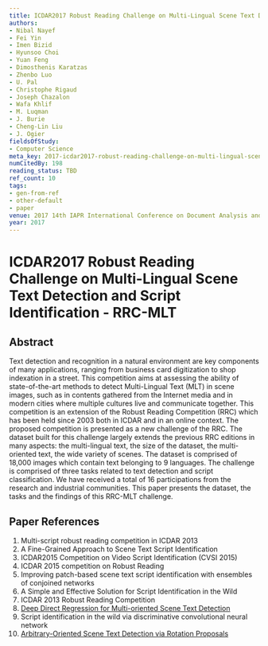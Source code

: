 ```yaml
---
title: ICDAR2017 Robust Reading Challenge on Multi-Lingual Scene Text Detection and Script Identification - RRC-MLT
authors:
- Nibal Nayef
- Fei Yin
- Imen Bizid
- Hyunsoo Choi
- Yuan Feng
- Dimosthenis Karatzas
- Zhenbo Luo
- U. Pal
- Christophe Rigaud
- Joseph Chazalon
- Wafa Khlif
- M. Luqman
- J. Burie
- Cheng-Lin Liu
- J. Ogier
fieldsOfStudy:
- Computer Science
meta_key: 2017-icdar2017-robust-reading-challenge-on-multi-lingual-scene-text-detection-and-script-identification-rrc-mlt
numCitedBy: 198
reading_status: TBD
ref_count: 10
tags:
- gen-from-ref
- other-default
- paper
venue: 2017 14th IAPR International Conference on Document Analysis and Recognition (ICDAR)
year: 2017
---
```


# ICDAR2017 Robust Reading Challenge on Multi-Lingual Scene Text Detection and Script Identification - RRC-MLT

## Abstract

Text detection and recognition in a natural environment are key components of many applications, ranging from business card digitization to shop indexation in a street. This competition aims at assessing the ability of state-of-the-art methods to detect Multi-Lingual Text (MLT) in scene images, such as in contents gathered from the Internet media and in modern cities where multiple cultures live and communicate together. This competition is an extension of the Robust Reading Competition (RRC) which has been held since 2003 both in ICDAR and in an online context. The proposed competition is presented as a new challenge of the RRC. The dataset built for this challenge largely extends the previous RRC editions in many aspects: the multi-lingual text, the size of the dataset, the multi-oriented text, the wide variety of scenes. The dataset is comprised of 18,000 images which contain text belonging to 9 languages. The challenge is comprised of three tasks related to text detection and script classification. We have received a total of 16 participations from the research and industrial communities. This paper presents the dataset, the tasks and the findings of this RRC-MLT challenge.

## Paper References

1. Multi-script robust reading competition in ICDAR 2013
2. A Fine-Grained Approach to Scene Text Script Identification
3. ICDAR2015 Competition on Video Script Identification (CVSI 2015)
4. ICDAR 2015 competition on Robust Reading
5. Improving patch-based scene text script identification with ensembles of conjoined networks
6. A Simple and Effective Solution for Script Identification in the Wild
7. ICDAR 2013 Robust Reading Competition
8. [Deep Direct Regression for Multi-oriented Scene Text Detection](2017-deep-direct-regression-for-multi-oriented-scene-text-detection)
9. Script identification in the wild via discriminative convolutional neural network
10. [Arbitrary-Oriented Scene Text Detection via Rotation Proposals](2018-arbitrary-oriented-scene-text-detection-via-rotation-proposals)

